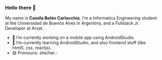 ### Hello there 👋

My name is **Camila Belén Carlocchia**, I'm a Informatics Engineering student at the Universidad de Buenos Aires in Argentina, and a Fullstack Jr. Developer at Arsat.

- 🔭 I’m currently working on a mobile app using AndroidStudio.
- 🌱 I’m currently learning AndroidStudio, and also frontend stuff (like html5, css, reactjs).
- 😄 Pronouns: she/her.- 


<!--
**ccarlocchia/ccarlocchia** is a ✨ _special_ ✨ repository because its `README.md` (this file) appears on your GitHub profile.

Here are some ideas to get you started:

- 🔭 I’m currently working on ...
- 🌱 I’m currently learning ...
- 👯 I’m looking to collaborate on ...
- 🤔 I’m looking for help with ...
- 💬 Ask me about ...
- 📫 How to reach me: ...
- 😄 Pronouns: ...
- ⚡ Fun fact: ...
-->
